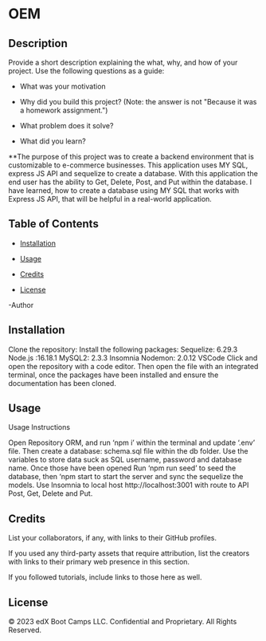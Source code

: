 # OEM

 

## Description

Provide a short description explaining the what, why, and how of your project. Use the following questions as a guide:

 

- What was your motivation

- Why did you build this project? (Note: the answer is not "Because it was a homework assignment.")

- What problem does it solve?

- What did you learn?

 

**The purpose of this project was to create a backend environment that is customizable to e-commerce businesses. This application uses MY SQL, express JS API and sequelize to create a database. With this application the end user has the ability to Get, Delete, Post, and Put within the database. I have learned, how to create a database using MY SQL that works with Express JS API, that will be helpful in a real-world application.

 

## Table of Contents

 

 

- [Installation](#installation)

- [Usage](#usage)

- [Credits](#credits)

- [License](#license)

-Author

 

## Installation

 

Clone the repository: 
Install the following packages:
Sequelize: 6.29.3
Node.js :16.18.1
MySQL2: 2.3.3
Insomnia
Nodemon: 2.0.12
VSCode
Click and open the repository with a code editor.
Then open the file with an integrated terminal, once the packages have been installed and ensure the documentation has been cloned.
## Usage

 

Usage Instructions

Open Repository ORM, and run ‘npm i’ within the terminal and update ‘.env’ file.
Then create a database: schema.sql file within the db folder. Use the variables to store data suck as SQL username, password and database name.
Once those have been opened Run ‘npm run seed’ to seed the database, then ‘npm start to start the server and sync the sequelize the models.
Use Insomnia to local host http://localhost:3001 with route to API Post, Get, Delete and Put.
## Credits

 

List your collaborators, if any, with links to their GitHub profiles.

 

If you used any third-party assets that require attribution, list the creators with links to their primary web presence in this section.

 

If you followed tutorials, include links to those here as well.

 

## License

 
© 2023 edX Boot Camps LLC. Confidential and Proprietary. All Rights Reserved.
